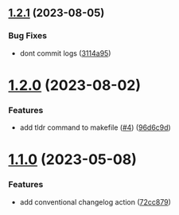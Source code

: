 ## [1.2.1](https://github.com/cerico/lighthouse-ii/compare/v1.2.0...v1.2.1) (2023-08-05)


### Bug Fixes

* dont commit logs ([3114a95](https://github.com/cerico/lighthouse-ii/commit/3114a95360b75c881daf49ce3d1df43880cba474))



# [1.2.0](https://github.com/cerico/lighthouse-ii/compare/v1.1.0...v1.2.0) (2023-08-02)


### Features

* add tldr command to makefile ([#4](https://github.com/cerico/lighthouse-ii/issues/4)) ([96d6c9d](https://github.com/cerico/lighthouse-ii/commit/96d6c9dd761ed76691f0c1ae5ba37f9857ae3a02))



# [1.1.0](https://github.com/cerico/lighthouse-ii/compare/72cc8794f56457353805a40dff6c622f72793bd1...v1.1.0) (2023-05-08)


### Features

* add conventional changelog action ([72cc879](https://github.com/cerico/lighthouse-ii/commit/72cc8794f56457353805a40dff6c622f72793bd1))




